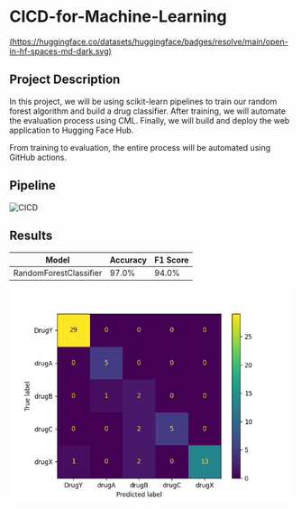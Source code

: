 # CICD-for-Machine-Learning
[(https://huggingface.co/datasets/huggingface/badges/resolve/main/open-in-hf-spaces-md-dark.svg)](https://huggingface.co/spaces/saumya-patel/Drug-Classification)


## Project Description
In this project, we will be using scikit-learn pipelines to train our random forest algorithm and build a drug classifier. After training, we will automate the evaluation process using CML. Finally, we will build and deploy the web application to Hugging Face Hub. 

From training to evaluation, the entire process will be automated using GitHub actions. 


## Pipeline


![CICD](./asset/CICD-pipeline.png)

## Results
| Model                  | Accuracy | F1 Score |
|------------------------|----------|----------|
| RandomForestClassifier | 97.0%    | 94.0%    |

![CM](./Results/model_results.png)
